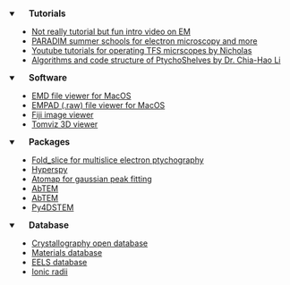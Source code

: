 <details open>
  <summary><strong style="font-size:1.1em; padding-left: 20px;">Tutorials</strong></summary>
  <ul style="font-size:1em; padding-left: 40px;">
    <li><a href="https://www.youtube.com/watch?v=88bMVbx1dzM&ab_channel=Veritasium" target="_blank" rel="noopener noreferrer">Not really tutorial but fun intro video on EM</a></li>
    <li><a href="https://www.paradim.org/summer_schools_past" target="_blank" rel="noopener noreferrer">PARADIM summer schools for electron microscopy and more</a></li>
    <li><a href="https://www.youtube.com/@NicholasRudawski" target="_blank" rel="noopener noreferrer">Youtube tutorials for operating TFS micrscopes by Nicholas</a></li>
    <li><a href="https://chiahao-blog.super.site/posts/theory-algorithm-and-code-structure-of-ptychoshelves" target="_blank" rel="noopener noreferrer">Algorithms and code structure of PtychoShelves by Dr. Chia-Hao Li</a></li>
  </ul>
</details>

<details open>
  <summary><strong style="font-size:1.1em; padding-left: 20px;">Software</strong></summary>
  <ul style="font-size:1em; padding-left: 40px;">
    <li><a href="https://lebeau.mit.edu/software/" target="_blank" rel="noopener noreferrer">EMD file viewer for MacOS</a></li>
    <li><a href="https://apps.apple.com/us/app/4d-stem-explorer/id1332413091?mt=12" target="_blank" rel="noopener noreferrer">EMPAD (.raw) file viewer for MacOS</a></li>
    <li><a href="https://imagej.net/software/fiji/" target="_blank" rel="noopener noreferrer">Fiji image viewer</a></li>
    <li><a href="https://tomviz.org" target="_blank" rel="noopener noreferrer">Tomviz 3D viewer</a></li>
  </ul>
</details>

<details open>
  <summary><strong style="font-size:1.1em; padding-left: 20px;">Packages</strong></summary>
  <ul style="font-size:1em; padding-left: 40px;">
    <li><a href="  https://github.com/yijiang1/fold_slice" target="_blank" rel="noopener noreferrer">Fold_slice for multislice electron ptychography</a></li>
    <li><a href="https://hyperspy.org/" target="_blank" rel="noopener noreferrer">Hyperspy</a></li>
    <li><a href="https://atomap.org/start_atomap.html" target="_blank" rel="noopener noreferrer">Atomap for gaussian peak fitting</a></li>
    <li><a href="https://abtem.readthedocs.io/en/latest/intro.html" target="_blank" rel="noopener noreferrer">AbTEM</a></li>
    <li><a href="https://abtem.readthedocs.io/en/latest/intro.html" target="_blank" rel="noopener noreferrer">AbTEM</a></li>
    <li><a href="https://github.com/py4dstem/py4DSTEM" target="_blank" rel="noopener noreferrer">Py4DSTEM</a></li>
  </ul>
</details>


<details open>
  <summary><strong style="font-size:1.1em; padding-left: 20px;">Database</strong></summary>
  <ul style="font-size:1em; padding-left: 40px;">
    <li><a href="https://www.crystallography.net/cod/search.html" target="_blank" rel="noopener noreferrer">Crystallography open database</a></li>
    <li><a href="https://next-gen.materialsproject.org/" target="_blank" rel="noopener noreferrer">Materials database</a></li>
    <li><a href="https://eelsdb.eu" target="_blank" rel="noopener noreferrer">EELS database</a></li>
    <li><a href="http://abulafia.mt.ic.ac.uk/shannon/ptable.php" target="_blank" rel="noopener noreferrer">Ionic radii</a></li>
  </ul>
</details>
